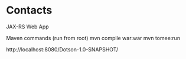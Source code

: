 # Contacts
JAX-RS Web App

Maven commands (run from root)
mvn compile war:war
mvn tomee:run


http://localhost:8080/Dotson-1.0-SNAPSHOT/